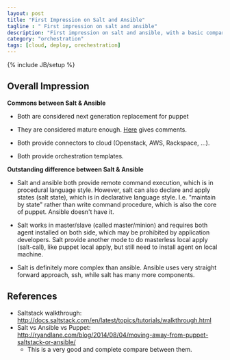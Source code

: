 ```yaml
---
layout: post
title: "First Impression on Salt and Ansible"
tagline : " First impression on salt and ansible"
description: "First impression on salt and ansible, with a basic comparasion"
category: "orchestration"
tags: [cloud, deploy, orechestration]
---
```

{% include JB/setup %}

## Overall Impression

**Commons between Salt & Ansible**

* Both are considered next generation replacement for puppet
    
* They are considered mature enough. [Here](http://docs.saltstack.com/en/latest/topics/tutorials/walkthrough.html) gives comments.
    
* Both provide connectors to cloud (Openstack, AWS, Rackspace, ...).
    
* Both provide orchestration templates.

**Outstanding difference between Salt & Ansible**

* Salt and ansible both provide remote command execution, which is in procedural language style. However, salt can also declare and apply states (salt state), which is in declarative language style. I.e. "maintain by state" rather than write command procedure, which is also the core of puppet. Ansible doesn't have it.

* Salt works in master/slave (called master/minion) and requires both agent installed on both side, which may be prohibited by application developers. Salt provide another mode to do masterless local apply (salt-call), like puppet local apply, but still need to install agent on local machine.

* Salt is definitely more complex than ansible. Ansible uses very straight forward approach, ssh, while salt has many more components.

## References

* Saltstack walkthrough: <http://docs.saltstack.com/en/latest/topics/tutorials/walkthrough.html>
* Salt vs Ansible vs Puppet: <http://ryandlane.com/blog/2014/08/04/moving-away-from-puppet-saltstack-or-ansible/>
    * This is a very good and complete compare between them.